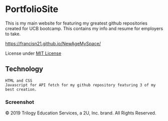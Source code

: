 # PortfolioSite

This is my main website for featuring my greatest github repositories created for UCB bootcamp.
This contains my info and resume for employers to take.

https://francisn21.github.io/NewAgeMySpace/

License under [MIT License](License)


## Technology
```
HTML and CSS
Javascript for API fetch for my github repository featuring 3 of my best creation.

```

### Screenshot




© 2019 Trilogy Education Services, a 2U, Inc. brand. All Rights Reserved.
